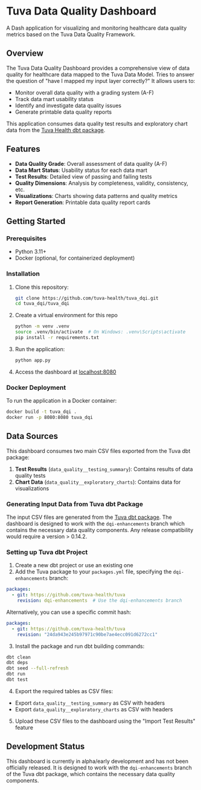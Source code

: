 # Tuva Data Quality Dashboard

A Dash application for visualizing and monitoring healthcare data quality metrics based on the Tuva Data Quality 
Framework.

## Overview

The Tuva Data Quality Dashboard provides a comprehensive view of data quality for healthcare data mapped to the Tuva 
Data Model. Tries to answer the question of "have I mapped my input layer correctly?" It allows users to:

- Monitor overall data quality with a grading system (A-F)
- Track data mart usability status
- Identify and investigate data quality issues
- Generate printable data quality reports

This application consumes data quality test results and exploratory chart data from 
the [Tuva Health dbt package](https://github.com/tuva-health/tuva).

## Features

- **Data Quality Grade**: Overall assessment of data quality (A-F)
- **Data Mart Status**: Usability status for each data mart
- **Test Results**: Detailed view of passing and failing tests
- **Quality Dimensions**: Analysis by completeness, validity, consistency, etc.
- **Visualizations**: Charts showing data patterns and quality metrics
- **Report Generation**: Printable data quality report cards

## Getting Started

### Prerequisites

- Python 3.11+
- Docker (optional, for containerized deployment)

### Installation

1. Clone this repository:
   ```bash
   git clone https://github.com/tuva-health/tuva_dqi.git
   cd tuva_dqi/tuva_dqi
   ```
2. Create a virtual environment for this repo
    ```bash
    python -m venv .venv
    source .venv/bin/activate  # On Windows: .venv\Scripts\activate
    pip install -r requirements.txt
    ```
3.	Run the application:
    ```bash
    python app.py
    ```
4. Access the dashboard at [localhost:8080](http://localhost:8080)

### Docker Deployment
To run the application in a Docker container:
```bash
docker build -t tuva_dqi .
docker run -p 8080:8080 tuva_dqi
```
## Data Sources
This dashboard consumes two main CSV files exported from the Tuva dbt package:
	
1.	**Test Results** (`data_quality__testing_summary`): Contains results of data quality tests
2.	**Chart Data** (`data_quality__exploratory_charts`): Contains data for visualizations

### Generating Input Data from Tuva dbt Package

The input CSV files are generated from the [Tuva dbt package](https://github.com/tuva-health/tuva). The dashboard is
designed to work with the `dqi-enhancements` branch which contains the necessary data quality components. 
Any release compatibility would require a version > 0.14.2.

### Setting up Tuva dbt Project

1. Create a new dbt project or use an existing one
2.	Add the Tuva package to your `packages.yml` file, specifying the `dqi-enhancements` branch:
```yml
packages:
  - git: https://github.com/tuva-health/tuva
    revision: dqi-enhancements  # Use the dqi-enhancements branch
```
Alternatively, you can use a specific commit hash:
```yml
packages:
  - git: https://github.com/tuva-health/tuva
    revision: "24da943e245b97971c90be7ae4ecc091d6272cc1"
```
3.	Install the package and run dbt building commands:
```bash
dbt clean
dbt deps
dbt seed --full-refresh
dbt run
dbt test
```

4.	Export the required tables as CSV files:
* Export `data_quality__testing_summary` as CSV with headers
* Export `data_quality__exploratory_charts` as CSV with headers
5.	Upload these CSV files to the dashboard using the "Import Test Results" feature


## Development Status
This dashboard is currently in alpha/early development and has not been officially released. It is designed to work 
with the `dqi-enhancements` branch of the Tuva dbt package, which contains the necessary data quality components.

